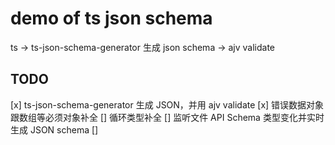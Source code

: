 # demo of ts json schema

ts -> ts-json-schema-generator 生成 json schema -> ajv validate

## TODO 

[x] ts-json-schema-generator 生成 JSON，并用 ajv validate
[x] 错误数据对象跟数组等必须对象补全
[] 循环类型补全
[] 监听文件 API Schema 类型变化并实时生成 JSON schema 
[] 